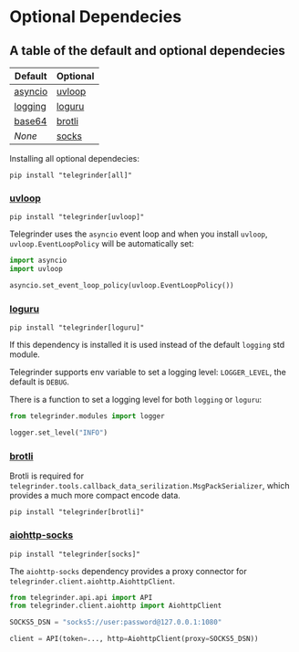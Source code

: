 # Optional Dependecies

## A table of the default and optional dependecies

| Default      | Optional                                                                                           |
| ------------ | ---------------------------------------------------------------------------------------------------|
| [asyncio](https://docs.python.org/3/library/asyncio.html)      | [uvloop](#uvloop)                                |
| [logging](https://docs.python.org/3/library/logging.html)      | [loguru](#loguru)                                |
| [base64](https://docs.python.org/3/library/base64.html)        | [brotli](#brotli)                                |
| *None*                                                         | [socks](#aiohttp-socks)                          |


Installing all optional dependecies:
```console
pip install "telegrinder[all]"
```

### [uvloop](https://github.com/MagicStack/uvloop)
```console
pip install "telegrinder[uvloop]"
```

Telegrinder uses the `asyncio` event loop and when you install `uvloop`, `uvloop.EventLoopPolicy` will be automatically set:
```python
import asyncio
import uvloop

asyncio.set_event_loop_policy(uvloop.EventLoopPolicy())
```

### [loguru](https://github.com/Delgan/loguru)
```console
pip install "telegrinder[loguru]"
```

If this dependency is installed it is used instead of the default `logging` std module.

Telegrinder supports env variable to set a logging level: `LOGGER_LEVEL`, the default is `DEBUG`.

There is a function to set a logging level for both `logging` or `loguru`:
```python
from telegrinder.modules import logger

logger.set_level("INFO")
```

### [brotli](https://github.com/google/brotli)
Brotli is required for `telegrinder.tools.callback_data_serilization.MsgPackSerializer`, which provides a much more compact encode data.
```console
pip install "telegrinder[brotli]"
```

### [aiohttp-socks](https://github.com/romis2012/aiohttp-socks)
```console
pip install "telegrinder[socks]"
```

The `aiohttp-socks` dependency provides a proxy connector for `telegrinder.client.aiohttp.AiohttpClient`.

```python
from telegrinder.api.api import API
from telegrinder.client.aiohttp import AiohttpClient

SOCKS5_DSN = "socks5://user:password@127.0.0.1:1080"

client = API(token=..., http=AiohttpClient(proxy=SOCKS5_DSN))
```
